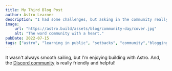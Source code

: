 ```yaml
---
title: My Third Blog Post
author: Astro Learner
description: "I had some challenges, but asking in the community really helped!"
image: 
    url: "https://astro.build/assets/blog/community-day/cover.jpg"
    alt: "The word community with a heart."
pubDate: 2022-07-15
tags: ["astro", "learning in public", "setbacks", "community","blogging"]
---
```

It wasn't always smooth sailing, but I'm enjoying building with Astro. And, the [Discord community](https://astro.build/chat) is really friendly and helpful!